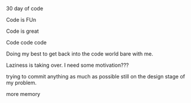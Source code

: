 30 day of code 


Code is FUn 

Code is great

Code code code 

Doing my best to get back into the code world bare with me.

Laziness is taking over. I need some motivation???

trying to commit anything as much as possible
still on the design stage of my problem.

more memory